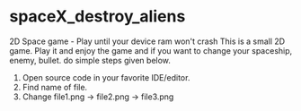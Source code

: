 # spaceX_destroy_aliens
2D Space game - Play until your device ram won't crash
This is a small 2D game.
Play it and enjoy the game and if you want to change your spaceship, enemy, bullet. do simple steps given below.
1. Open source code in your favorite IDE/editor.                    
2. Find name of file.     
3. Change file1.png -> file2.png -> file3.png
